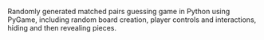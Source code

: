 Randomly generated matched pairs guessing game in Python using PyGame, including random board creation, player controls and interactions, hiding and then revealing pieces.
